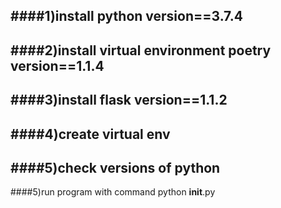 ####1)install python version==3.7.4
-
####2)install virtual environment poetry version==1.1.4
-
####3)install flask version==1.1.2
-
####4)create virtual env
-
####5)check versions of python
-
####5)run program with command python __init__.py
